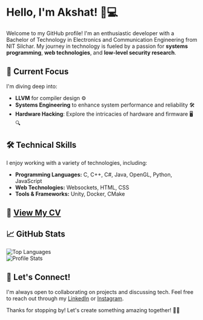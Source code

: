 # Hello, I'm Akshat! 👋💻

Welcome to my GitHub profile! I'm an enthusiastic developer with a Bachelor of Technology in Electronics and Communication Engineering from NIT Silchar. My journey in technology is fueled by a passion for **systems programming**, **web technologies**, and **low-level security research**.

## 🔭 Current Focus
I'm diving deep into:
- **LLVM** for compiler design ⚙️
- **Systems Engineering** to enhance system performance and reliability 🛠️
- **Hardware Hacking**: Explore the intricacies of hardware and firmware 🖥️🔍

## 🛠️ Technical Skills
I enjoy working with a variety of technologies, including:
- **Programming Languages:** C, C++, C#, Java, OpenGL, Python, JavaScript 
- **Web Technologies:** Websockets, HTML, CSS
- **Tools & Frameworks:** Unity, Docker, CMake

## 📂 [View My CV](https://drive.google.com/file/d/1-FlSDkdFRZjylwhIN5QNyaBzXw-p61hx/view?usp=sharing)

## 📈 GitHub Stats
![Top Languages](https://github-readme-stats.vercel.app/api/top-langs/?username=Auth0x78&theme=blue-green)  
![Profile Stats](http://github-profile-summary-cards.vercel.app/api/cards/profile-details?username=Auth0x78&theme=2077)

## 🤝 Let's Connect!
I'm always open to collaborating on projects and discussing tech. Feel free to reach out through my [LinkedIn](https://www.linkedin.com/in/akshat-dighade/) or [Instagram](https://www.instagram.com/__aksst__/).

Thanks for stopping by! Let's create something amazing together! 🚀✨
